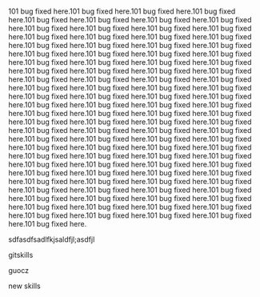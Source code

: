 #
101 bug fixed here.101 bug fixed here.101 bug fixed here.101 bug fixed here.101 bug fixed here.101 bug fixed here.101 bug fixed here.101 bug fixed here.101 bug fixed here.101 bug fixed here.101 bug fixed here.101 bug fixed here.101 bug fixed here.101 bug fixed here.101 bug fixed here.101 bug fixed here.101 bug fixed here.101 bug fixed here.101 bug fixed here.101 bug fixed here.101 bug fixed here.101 bug fixed here.101 bug fixed here.101 bug fixed here.101 bug fixed here.101 bug fixed here.101 bug fixed here.101 bug fixed here.101 bug fixed here.101 bug fixed here.101 bug fixed here.101 bug fixed here.101 bug fixed here.101 bug fixed here.101 bug fixed here.101 bug fixed here.101 bug fixed here.101 bug fixed here.101 bug fixed here.101 bug fixed here.101 bug fixed here.101 bug fixed here.101 bug fixed here.101 bug fixed here.101 bug fixed here.101 bug fixed here.101 bug fixed here.101 bug fixed here.101 bug fixed here.101 bug fixed here.101 bug fixed here.101 bug fixed here.101 bug fixed here.101 bug fixed here.101 bug fixed here.101 bug fixed here.101 bug fixed here.101 bug fixed here.101 bug fixed here.101 bug fixed here.101 bug fixed here.101 bug fixed here.101 bug fixed here.101 bug fixed here.101 bug fixed here.101 bug fixed here.101 bug fixed here.101 bug fixed here.101 bug fixed here.101 bug fixed here.101 bug fixed here.101 bug fixed here.101 bug fixed here.101 bug fixed here.101 bug fixed here.101 bug fixed here.101 bug fixed here.101 bug fixed here.101 bug fixed here.101 bug fixed here.101 bug fixed here.101 bug fixed here.101 bug fixed here.101 bug fixed here.101 bug fixed here.101 bug fixed here.101 bug fixed here.101 bug fixed here.101 bug fixed here.101 bug fixed here.101 bug fixed here.101 bug fixed here.101 bug fixed here.101 bug fixed here.101 bug fixed here.101 bug fixed here.101 bug fixed here.101 bug fixed here.101 bug fixed here.101 bug fixed here.101 bug fixed here.

sdfasdfsadlfkjsaldfjl;asdfjl


gitskills


guocz

new skills
